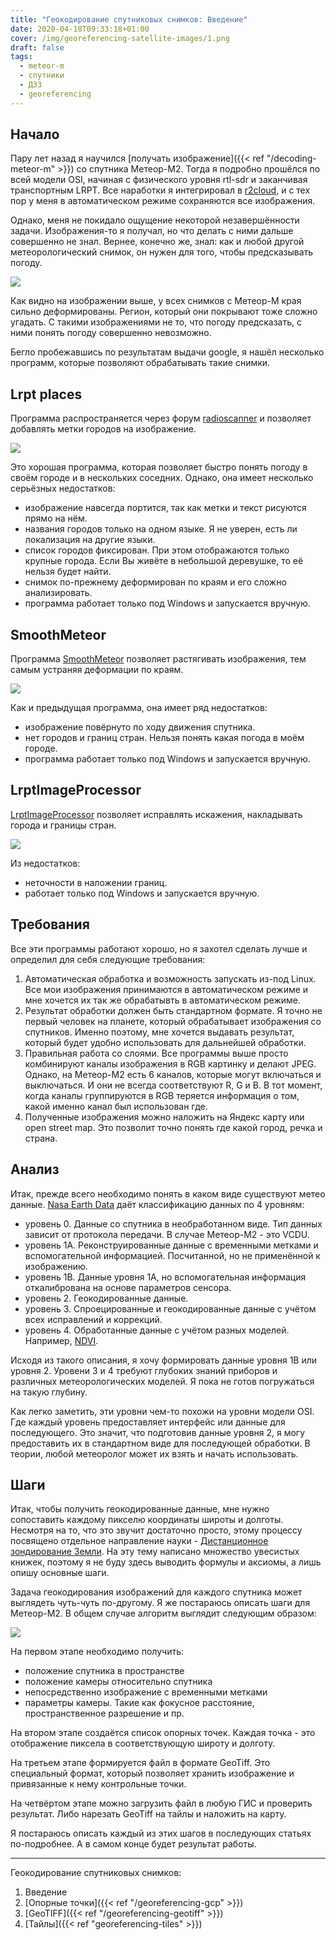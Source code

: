 ```yaml
---
title: "Геокодирование спутниковых снимков: Введение"
date: 2020-04-18T09:33:18+01:00
cover: /img/georeferencing-satellite-images/1.png
draft: false
tags:
  - meteor-m
  - спутники
  - ДЗЗ
  - georeferencing
---
```

## Начало

Пару лет назад я научился [получать изображение]({{< ref "/decoding-meteor-m" >}}) со спутника Метеор-М2. Тогда я подробно прошёлся по всей модели OSI, начиная с физического уровня rtl-sdr и заканчивая транспортным LRPT. Все наработки я интегрировал в [r2cloud](https://github.com/dernasherbrezon/r2cloud), и с тех пор у меня в автоматическом режиме сохраняются все изображения.

Однако, меня не покидало ощущение некоторой незавершённости задачи. Изображения-то я получал, но что делать с ними дальше совершенно не знал. Вернее, конечно же, знал: как и любой другой метеорологический снимок, он нужен для того, чтобы предсказывать погоду.

![](/img/georeferencing-satellite-images/1.png)

Как видно на изображении выше, у всех снимков с Метеор-М края сильно деформированы. Регион, который они покрывают тоже сложно угадать. С такими изображениями не то, что погоду предсказать, с ними понять погоду совершенно невозможно.

Бегло пробежавшись по результатам выдачи google, я нашёл несколько программ, которые позволяют обрабатывать такие снимки.

## Lrpt places

Программа распространяется через форум [radioscanner](http://www.radioscanner.ru/forum/topic47659-146.html) и позволяет добавлять метки городов на изображение.

![](/img/georeferencing-satellite-images/2.png)

Это хорошая программа, которая позволяет быстро понять погоду в своём городе и в нескольких соседних. Однако, она имеет несколько серьёзных недостатков:

 * изображение навсегда портится, так как метки и текст рисуются прямо на нём.
 * названия городов только на одном языке. Я не уверен, есть ли локализация на другие языки.
 * список городов фиксирован. При этом отображаются только крупные города. Если Вы живёте в небольшой деревушке, то её нельзя будет найти.
 * снимок по-прежнему деформирован по краям и его сложно анализировать.
 * программа работает только под Windows и запускается вручную.
 
## SmoothMeteor

Программа [SmoothMeteor](https://leshamilton.co.uk/meteor3m.htm0) позволяет растягивать изображения, тем самым устраняя деформации по краям.

![](/img/georeferencing-satellite-images/3.png)

Как и предыдущая программа, она имеет ряд недостатков:

 * изображение повёрнуто по ходу движения спутника.
 * нет городов и границ стран. Нельзя понять какая погода в моём городе.
 * программа работает только под Windows и запускается вручную.
 
## LrptImageProcessor

[LrptImageProcessor](https://www.satsignal.eu/software/LRPT-processor.html) позволяет исправлять искажения, накладывать города и границы стран.

![](/img/georeferencing-satellite-images/4.png)

Из недостатков:

 * неточности в наложении границ.
 * работает только под Windows и запускается вручную.
 
## Требования

Все эти программы работают хорошо, но я захотел сделать лучше и определил для себя следующие требования:

 1. Автоматическая обработка и возможность запускать из-под Linux. Все мои изображения принимаются в автоматическом режиме и мне хочется их так же обрабатывть в автоматическом режиме.
 2. Результат обработки должен быть стандартном формате. Я точно не первый человек на планете, который обрабатывает изображения со спутников. Именно поэтому, мне хочется выдавать результат, который будет удобно использовать для дальнейшей обработки.
 3. Правильная работа со слоями. Все программы выше просто комбинируют каналы изображения в RGB картинку и делают JPEG. Однако, на Метеор-М2 есть 6 каналов, которые могут включаться и выключаться. И они не всегда соответствуют R, G и B. В тот момент, когда каналы группируются в RGB теряется информация о том, какой именно канал был использован где.
 4. Полученные изображения можно наложить на Яндекс карту или open street map. Это позволит точно понять где какой город, речка и страна.
 
## Анализ

Итак, прежде всего необходимо понять в каком виде существуют метео данные. [Nasa Earth Data](https://earthdata.nasa.gov/collaborate/open-data-services-and-software/data-information-policy/data-levels) даёт классификацию данных по 4 уровням:

 * уровень 0. Данные со спутника в необработанном виде. Тип данных зависит от протокола передачи. В случае Метеор-М2 - это VCDU.
 * уровень 1А. Реконструированные данные с временными метками и вспомогательной информацией. Посчитанной, но не применённой к изображению.
 * уровень 1B. Данные уровня 1А, но вспомогательная информация откалибрована на основе параметров сенсора.
 * уровень 2. Геокодированные данные.
 * уровень 3. Спроецированные и геокодированные данные с учётом всех исправлений и коррекций. 
 * уровень 4. Обработанные данные с учётом разных моделей. Например, [NDVI](https://en.wikipedia.org/wiki/Normalized_difference_vegetation_index).
 
Исходя из такого описания, я хочу формировать данные уровня 1B или уровня 2. Уровени 3 и 4 требуют глубоких знаний приборов и различных метеорологических моделей. Я пока не готов погружаться на такую глубину.

Как легко заметить, эти уровни чем-то похожи на уровни модели OSI. Где каждый уровень предоставляет интерфейс или данные для последующего. Это значит, что подготовив данные уровня 2, я могу предоставить их в стандартном виде для последующей обработки. В теории, любой метеоролог может их взять и начать использовать.

## Шаги

Итак, чтобы получить геокодированные данные, мне нужно сопоставить каждому пикселю координаты широты и долготы. Несмотря на то, что это звучит достаточно просто, этому процессу посвящено отдельное направление науки - [Дистанционное зондирование Земли](https://ru.wikipedia.org/wiki/Дистанционное_зондирование_Земли). На эту тему написано множество увесистых книжек, поэтому я не буду здесь выводить формулы и аксиомы, а лишь опишу основные шаги.

Задача геокодирования изображений для каждого спутника может выглядеть чуть-чуть по-другому. Я же постараюсь описать шаги для  Метеор-М2. В общем случае алгоритм выглядит следующим образом:

![](/img/georeferencing-satellite-images/5.png)

На первом этапе необходимо получить:

 * положение спутника в пространстве
 * положение камеры относительно спутника
 * непосредственно изображение с временными метками
 * параметры камеры. Такие как фокусное расстояние, пространственное разрешение и пр.

На втором этапе создаётся список опорных точек. Каждая точка - это отображение пиксела в соответствующую широту и долготу.

На третьем этапе формируется файл в формате GeoTiff. Это специальный формат, который позволяет хранить изображение и привязанные к нему контрольные точки.

На четвёртом этапе можно загрузить файл в любую ГИС и проверить результат. Либо нарезать GeoTiff на тайлы и наложить на карту.

Я постараюсь описать каждый из этих шагов в последующих статьях по-подробнее. А в самом конце будет результат работы.

<hr/>

Геокодирование спутниковых снимков:

  1. Введение
  2. [Опорные точки]({{< ref "/georeferencing-gcp" >}})
  3. [GeoTIFF]({{< ref "/georeferencing-geotiff" >}})
  4. [Тайлы]({{< ref "georeferencing-tiles" >}})